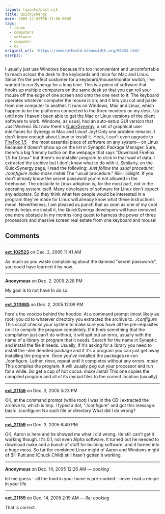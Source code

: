 ```yaml
---
layout: layouts/post.njk
title: QuickSynergy
date: 2005-12-02T06:17:00.000Z
tags:
  - linux
  - computers
  - software
  - computer
  - os
original_url: 'https://nemorathwald.dreamwidth.org/99453.html'
userpic: ''
---
```

I usually just use Windows because it's too inconvenient and uncomfortable to reach across the desk to the keyboards and mice for Mac and Linux. Since I'm the perfect customer for a keyboard/mouse/monitor switch, I've wanted to run Synergy for a long time. This is a piece of software that hooks up multiple computers on the same desk so that you can roll your mouse off the edge of one screen and onto the one next to it. The keyboard operates whatever computer the mouse is on; and it lets you cut and paste from one computer to another. It runs on Windows, Mac and Linux, which happen to be the platforms connected to the three monitors on my desk. Up until now I haven't been able to get the Mac or Linux versions of the client software to work. Windows, as usual, had an auto-setup GUI version that Just Worked. But now there's [QuickSynergy](http://quicksynergy.sourceforge.net/), a set of graphical user interfaces for Synergy in Mac and Linux! Joy! Only one problem remains. I don't know enough about Linux to install it. Heck, I can't even upgrade to [FireFox 1.5](http://www.getfirefox.org)\-- the most essential piece of software on any system-- on Linux because it doesn't show up on the list in Synaptic Package Manager. Sure, there's a big friendly button on the webpage that says "Download FireFox 1.5 for Linux" but there's no installer program to click in that wad of data. I extracted the archive but I don't know what to do with it. Similarly, on the QuickSynergy page, I read the following: _Just follow the usual procedure: ./configure make make install_ The "usual procedure." Riiiiiiiiiiiiiiight. If you don't already know the secret password you're not allowed in the treehouse. The obstacle to Linux adoption is, for the most part, not in the operating system itself. Many developers of software for Linux don't expect any adopters. So they think what few people would be interested in a program they've made for Linux will already know what these instructions mean. Nevertheless, I am pleased as punch that as soon as one of my cool friends helps me install it, the QuickSynergy developers will have removed one more obstacle in my months-long quest to harness the power of three processors and massive screen real estate from one keyboard and mouse!

## Comments

---

**[ext_102523](https://www.dreamwidth.org/users/ext_102523)** on Dec. 2, 2005 11:41 AM

As much as you waste complaining about the damned "secret passwords", you could have learned it by now.

---

**Anonymous** on Dec. 2, 2005 2:28 PM

My goal is to not have to do so.

---

**[ext_210685](https://www.dreamwidth.org/users/ext_210685)** on Dec. 2, 2005 12:09 PM

here's the voodoo behind the hoodoo: At a command prompt (most likely as root) you cd to whatever directory you extracted the archive to. _./configure_ This script checks your system to make sure you have all the pre-requisites on it to compile the program completely. If it finds something that the compilation just can't do without, it will spit out an error, usually with the name of a library or program that it needs. Search for the name in Synaptic and install the file it needs. Usually, if it's asking for a library you need to install the -dev denoted package and if it's a program you can just get away installing the program. Once you've installed the packages re-run ./configure. Lather, rinse, repeat until it completes without any errors. _make_ This compiles the program. It will usually peg out your processor and run for a while. Go get a cup of hot cocoa. _make install_ This one copies the compiled program and all of its myriad files to the correct location (usually)

---

**[ext_21159](https://www.dreamwidth.org/users/ext_21159)** on Dec. 3, 2005 5:23 PM

OK, at the command prompt (while root) I was in the CD I extracted the archive to, which is tmp. I typed a dot, "./configure" and got this message: bash: ./configure: No such file or directory What did I do wrong?

---

**[ext_21159](https://www.dreamwidth.org/users/ext_21159)** on Dec. 3, 2005 6:49 PM

OK, Aaron is here and he showed me what I did wrong. He still can't get it working though. It's 0.1, not even Alpha software. It turned out he needed to download make and a bunch of stuff for building software, and it turned into a huge mess. So far the combined Linux might of Aaron and Windows might of Bill Putt and (Chuck Child) still hasn't gotten it working.

---

**Anonymous** on Dec. 14, 2005 12:26 AM — *cooking*

let me guess - all the food in your home is pre-cooked - never read a recipe in your life

---

**[ext_21159](https://www.dreamwidth.org/users/ext_21159)** on Dec. 14, 2005 2:19 AM — *Re: cooking*

That is correct.
